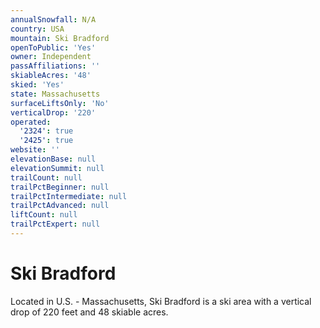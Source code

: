```yaml
---
annualSnowfall: N/A
country: USA
mountain: Ski Bradford
openToPublic: 'Yes'
owner: Independent
passAffiliations: ''
skiableAcres: '48'
skied: 'Yes'
state: Massachusetts
surfaceLiftsOnly: 'No'
verticalDrop: '220'
operated:
  '2324': true
  '2425': true
website: ''
elevationBase: null
elevationSummit: null
trailCount: null
trailPctBeginner: null
trailPctIntermediate: null
trailPctAdvanced: null
liftCount: null
trailPctExpert: null
---
```



# Ski Bradford

Located in U.S. - Massachusetts, Ski Bradford is a ski area with a vertical drop of 220 feet and 48 skiable acres.
